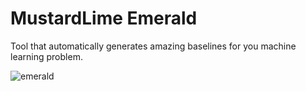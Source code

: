 # MustardLime Emerald
Tool that automatically generates amazing baselines for you machine learning problem.

<img src="https://i.ibb.co/J56tgFd/emerald.png" alt="emerald" border="0">
